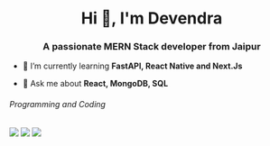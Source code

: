 
<h1 align="center">Hi 👋, I'm Devendra</h1>
<h3 align="center">A passionate MERN Stack developer from Jaipur</h3>

- 🌱 I’m currently learning **FastAPI, React Native and Next.Js**

- 💬 Ask me about **React, MongoDB, SQL**


###### Programming and Coding
[<img src="https://img.shields.io/badge/-GeeksforGeeks-E5E5E5?style=flat-square&logo=GeeksforGeeks&logoColor=black" />](https://auth.geeksforgeeks.org/user/deven027/profile)
[<img src="https://img.shields.io/badge/-LeetCode-FFA116?style=flat-squaree&logo=LeetCode&logoColor=black" />](https://leetcode.com/deskofnia)
[<img src="https://img.shields.io/badge/-Hackerrank-2EC866?style=flat-square&logo=HackerRank&logoColor=white" />](https://www.hackerrank.com/deven27)


